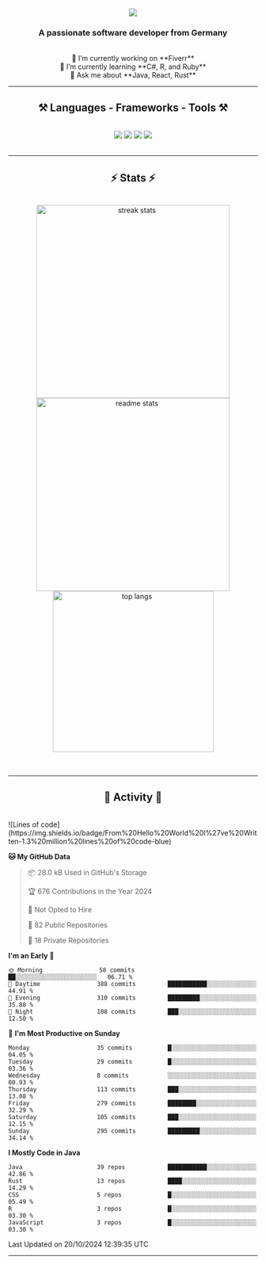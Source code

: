 <h1 align="center">
    <img src="https://readme-typing-svg.herokuapp.com/?font=Righteous&size=35&center=true&vCenter=true&width=500&height=70&duration=4000&lines=Hi+There!+👋;+I'm+Luan+S.!;" />
</h1>

<h3 align="center">A passionate software developer from Germany</h3>

<br/>

<div align="center">
    🔭 I’m currently working on **Fiverr**<br/>
    🌱 I’m currently learning **C#, R, and Ruby**<br/>
    💬 Ask me about **Java, React, Rust**<br/>
</div>

<hr/>

<h2 align="center">⚒️ Languages - Frameworks - Tools ⚒️</h2>
<br/>
<div align="center">
    <img src="https://skillicons.dev/icons?i=react,bootstrap,rust,html,css,github,figma,tailwind,git,r,php,postman" />
    <img src="https://skillicons.dev/icons?i=gradle,ruby,scala,go,postgres,redis,rabbitmq,gradle,java,nextjs,mysql,flask" />
    <img src="https://skillicons.dev/icons?i=angular,vite,vim,bun,c,discordjs,docker,flutter,sqlite,maven,nginx,npm" />
    <img src="https://skillicons.dev/icons?i=nodejs,python,javascript,typescript,kubernetes,firebase,mongodb,c" />
</div>
<br/>
<hr/>

<h2 align="center">⚡ Stats ⚡</h2>
<br/>
<div align="center">
  <img width="390" src="https://github-readme-streak-stats-salesp07.vercel.app/?user=luannndev&count_private=true&theme=react&border_radius=10" alt="streak stats"/>
  <img width="390" src="https://github-readme-stats-salesp07.vercel.app/api?username=luannndev&count_private=true&show_icons=true&theme=react&rank_icon=github&border_radius=10" alt="readme stats" />
  <br/>
  <img width="325" align="center" src="https://github-readme-stats-salesp07.vercel.app/api/top-langs/?username=luannndev&hide=HTML&langs_count=8&layout=compact&theme=react&border_radius=10&size_weight=0.5&count_weight=0.5&exclude_repo=github-readme-stats" alt="top langs" />
</div>
<br/><br/>

<hr/>

<h2 align="center">🐍 Activity 🐍</h2>
<br/>
<!--START_SECTION:waka-->
![Lines of code](https://img.shields.io/badge/From%20Hello%20World%20I%27ve%20Written-1.3%20million%20lines%20of%20code-blue)

**🐱 My GitHub Data** 

> 📦 28.0 kB Used in GitHub's Storage 
 > 
> 🏆 676 Contributions in the Year 2024
 > 
> 🚫 Not Opted to Hire
 > 
> 📜 82 Public Repositories 
 > 
> 🔑 18 Private Repositories 
 > 
**I'm an Early 🐤** 

```text
🌞 Morning                58 commits          ██░░░░░░░░░░░░░░░░░░░░░░░   06.71 % 
🌆 Daytime                388 commits         ███████████░░░░░░░░░░░░░░   44.91 % 
🌃 Evening                310 commits         █████████░░░░░░░░░░░░░░░░   35.88 % 
🌙 Night                  108 commits         ███░░░░░░░░░░░░░░░░░░░░░░   12.50 % 
```
📅 **I'm Most Productive on Sunday** 

```text
Monday                   35 commits          █░░░░░░░░░░░░░░░░░░░░░░░░   04.05 % 
Tuesday                  29 commits          █░░░░░░░░░░░░░░░░░░░░░░░░   03.36 % 
Wednesday                8 commits           ░░░░░░░░░░░░░░░░░░░░░░░░░   00.93 % 
Thursday                 113 commits         ███░░░░░░░░░░░░░░░░░░░░░░   13.08 % 
Friday                   279 commits         ████████░░░░░░░░░░░░░░░░░   32.29 % 
Saturday                 105 commits         ███░░░░░░░░░░░░░░░░░░░░░░   12.15 % 
Sunday                   295 commits         █████████░░░░░░░░░░░░░░░░   34.14 % 
```


**I Mostly Code in Java** 

```text
Java                     39 repos            ███████████░░░░░░░░░░░░░░   42.86 % 
Rust                     13 repos            ████░░░░░░░░░░░░░░░░░░░░░   14.29 % 
CSS                      5 repos             █░░░░░░░░░░░░░░░░░░░░░░░░   05.49 % 
R                        3 repos             █░░░░░░░░░░░░░░░░░░░░░░░░   03.30 % 
JavaScript               3 repos             █░░░░░░░░░░░░░░░░░░░░░░░░   03.30 % 
```




 Last Updated on 20/10/2024 12:39:35 UTC
<!--END_SECTION:waka-->
<hr/>

<br/>
